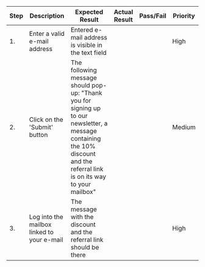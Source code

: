 | Step         | Description            | Expected Result | Actual Result | Pass/Fail | Priority |
|--------------|------------------------|-----------------|---------------|-----------|----------|
| 1.           | Enter a valid e-mail address | Entered e-mail address is visible in the text field |     |     | High |
| 2.           | Click on the 'Submit' button | The following message should pop-up: "Thank you for signing up to our newsletter, a message containing the 10% discount and the referral link is on its way to your mailbox" |     |     | Medium |
| 3.           | Log into the mailbox linked to your e-mail | The message with the discount and the referral link should be there |     |     | High |
